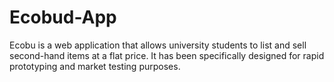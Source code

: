 # Ecobud-App

Ecobu is a web application that allows university students to list and sell second-hand items at a flat price. It has been specifically designed for rapid prototyping and market testing purposes.
